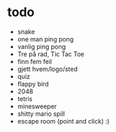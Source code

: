 # todo

- snake
- one man ping pong
- vanlig ping pong
- Tre på rad, Tic Tac Toe
- finn fem feil
- gjett hvem/logo/sted
- quiz
- flappy bird
- 2048
- tetris
- minesweeper
- shitty mario spill
- escape room (point and click) :)

